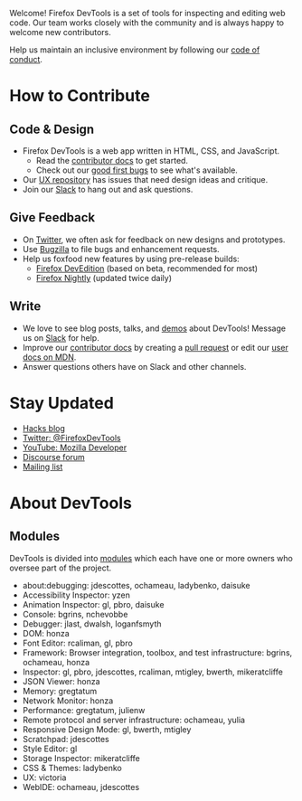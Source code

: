Welcome! Firefox DevTools is a set of tools for inspecting and editing web code. Our team works closely with the community and is always happy to welcome new contributors.

Help us maintain an inclusive environment by following our [code of conduct](CODE_OF_CONDUCT.md).

# How to Contribute

## Code & Design
- Firefox DevTools is a web app written in HTML, CSS, and JavaScript.
    - Read the [contributor docs](http://docs.firefox-dev.tools/) to get started.
    - Check out our [good first bugs](https://bugs.firefox-dev.tools/?easy&tool=all) to see what's available.
- Our [UX repository](https://github.com/firefox-devtools/ux) has issues that need design ideas and critique.
- Join our [Slack](https://devtools-html-slack.herokuapp.com/) to hang out and ask questions.

## Give Feedback
- On [Twitter](https://twitter.com/FirefoxDevTools), we often ask for feedback on new designs and prototypes.
- Use [Bugzilla](https://bugzilla.mozilla.org/enter_bug.cgi?product=DevTools) to file bugs and enhancement requests.
- Help us foxfood new features by using pre-release builds:
    - [Firefox DevEdition](https://www.mozilla.org/firefox/developer/) (based on beta, recommended for most)
    - [Firefox Nightly](https://www.mozilla.org/firefox/channel/desktop/#nightly) (updated twice daily)

## Write
- We love to see blog posts, talks, and [demos](https://github.com/firefox-devtools/demos) about DevTools! Message us on [Slack](https://devtools-html-slack.herokuapp.com/) for help.
- Improve our [contributor docs](http://docs.firefox-dev.tools/) by creating a [pull request](https://github.com/mozilla/gecko-dev/tree/master/devtools) or edit our [user docs on MDN](https://developer.mozilla.org/en-US/docs/Tools).
- Answer questions others have on Slack and other channels.

# Stay Updated

* [Hacks blog](https://hacks.mozilla.org/category/developer-tools/)
* [Twitter: @FirefoxDevTools](https://twitter.com/FirefoxDevTools)
* [YouTube: Mozilla Developer](https://www.youtube.com/channel/UCh5UlGiu9d6LegIeUCW4N1w)
* [Discourse forum](https://discourse.mozilla-community.org/c/devtools)
* [Mailing list](https://groups.google.com/forum/#!forum/mozilla.dev.developer-tools)

# About DevTools

## Modules

DevTools is divided into [modules](https://wiki.mozilla.org/Modules) which each have one or more owners who oversee part of the project.

* about:debugging: jdescottes, ochameau, ladybenko, daisuke
* Accessibility Inspector: yzen
* Animation Inspector: gl, pbro, daisuke
* Console: bgrins, nchevobbe
* Debugger: jlast, dwalsh, loganfsmyth
* DOM: honza
* Font Editor: rcaliman, gl, pbro
* Framework: Browser integration, toolbox, and test infrastructure: bgrins, ochameau, honza
* Inspector: gl, pbro, jdescottes, rcaliman, mtigley, bwerth, mikeratcliffe
* JSON Viewer: honza
* Memory: gregtatum
* Network Monitor: honza
* Performance: gregtatum, julienw
* Remote protocol and server infrastructure: ochameau, yulia
* Responsive Design Mode: gl, bwerth, mtigley
* Scratchpad: jdescottes
* Style Editor: gl
* Storage Inspector: mikeratcliffe
* CSS & Themes: ladybenko
* UX: victoria
* WebIDE: ochameau, jdescottes
